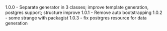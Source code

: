 1.0.0 - Separate generator in 3 classes; improve template generation, postgres support; structure improve
1.0.1 - Remove auto bootstrapping
1.0.2 - some strange with packagist
1.0.3 - fix postrgres resource for data generation